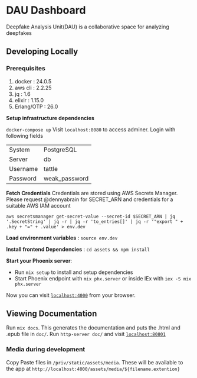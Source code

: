 # DAU Dashboard
Deepfake Analysis Unit(DAU) is a collaborative space for analyzing deepfakes 

## Developing Locally

### Prerequisites
1. docker : 24.0.5
2. aws cli : 2.2.25
3. jq : 1.6
4. elixir : 1.15.0
5. Erlang/OTP : 26.0 

**Setup infrastructure dependencies**

`docker-compose up`
Visit `localhost:8080` to access adminer. Login with following fields

| | |
|---|---|
|System|PostgreSQL|
|Server|db|
|Username|tattle|
|Password|weak_password|

**Fetch Credentials**
Credentials are stored using AWS Secrets Manager. Please request @dennyabrain for SECRET_ARN and credentials for a suitable AWS IAM account
```shell
aws secretsmanager get-secret-value --secret-id $SECRET_ARN | jq '.SecretString' | jq -r | jq -r 'to_entries[]' | jq -r '"export " + .key + "=" + .value' > env.dev
```

**Load environment variables** : `source env.dev` 

**Install frontend Dependencies** : `cd assets && npm install` 

**Start your Phoenix server**:

  * Run `mix setup` to install and setup dependencies
  * Start Phoenix endpoint with `mix phx.server` or inside IEx with `iex -S mix phx.server`

Now you can visit [`localhost:4000`](http://localhost:4000) from your browser.

## Viewing Documentation
Run `mix docs`. This generates the documentation and puts the .html and .epub file in `doc/`. Run `http-server doc/` and visit [`localhost:80801`](http://localhost:8081) 


### Media during development
Copy Paste files in `/priv/static/assets/media`. These will be available to the app at `http://localhost:4000/assets/media/${filename.extention}`